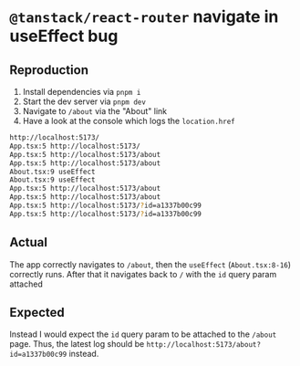 # `@tanstack/react-router` navigate in useEffect bug

## Reproduction

1. Install dependencies via `pnpm i`
2. Start the dev server via `pnpm dev`
3. Navigate to `/about` via the "About" link
4. Have a look at the console which logs the `location.href`

```sh
http://localhost:5173/
App.tsx:5 http://localhost:5173/
App.tsx:5 http://localhost:5173/about
App.tsx:5 http://localhost:5173/about
About.tsx:9 useEffect
About.tsx:9 useEffect
App.tsx:5 http://localhost:5173/about
App.tsx:5 http://localhost:5173/about
App.tsx:5 http://localhost:5173/?id=a1337b00c99
App.tsx:5 http://localhost:5173/?id=a1337b00c99
```

## Actual
The app correctly navigates to `/about`, then the `useEffect` (`About.tsx:8-16`) correctly runs.
After that it navigates back to `/` with the `id` query param attached

## Expected
Instead I would expect the `id` query param to be attached to the `/about` page. Thus,
the latest log should be `http://localhost:5173/about?id=a1337b00c99` instead.